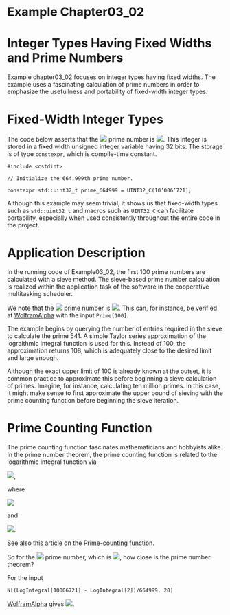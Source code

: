 # Example Chapter03_02
# Integer Types Having Fixed Widths and Prime Numbers

Example chapter03_02 focuses on integer types having fixed widths.
The example uses a fascinating calculation of prime numbers in order
to emphasize the usefullness and portability of fixed-width
integer types.

# Fixed-Width Integer Types

The code below asserts that the
<img src="https://render.githubusercontent.com/render/math?math=664,999^{th}">
prime number is
<img src="https://render.githubusercontent.com/render/math?math=10,006,721">.
This integer is stored in a fixed width
unsigned integer variable having 32 bits. The storage
is of type `constexpr`, which is compile-time constant.

```
#include <cstdint>

// Initialize the 664,999th prime number.

constexpr std::uint32_t prime_664999 = UINT32_C(10’006’721);
```

Although this example may seem trivial, it shows us that fixed-width
types such as `std::uint32_t` and macros such as `UINT32_C` can
facilitate portability, especially when used consistently throughout
the entire code in the project.

# Application Description

In the running code of Example03_02, the first 100 prime numbers are
calculated with a sieve method. The sieve-based prime number calculation
is realized within the application task of the software in the
cooperative multitasking scheduler.

We note that the
<img src="https://render.githubusercontent.com/render/math?math=100^{th}">
prime number is
<img src="https://render.githubusercontent.com/render/math?math=541">.
This can, for instance, be verified at [WolframAlpha](http://www.wolframalpha.com)
with the input `Prime[100]`.

The example begins by querying the number of entries required
in the sieve to calculate the prime 541. A simple Taylor series
approximation of the lograithmic integral function is used for this.
Instead of 100, the approximation returns 108, which is
adequately close to the desired limit and large enough.

Although the exact upper limit of 100 is already known at the outset,
it is common practice to approximate this before beginning
a sieve calculation of primes. Imagine, for instance, calculating
ten million primes. In this case, it might make sense to first
approximate the upper bound of sieving with the prime counting function
before beginning the sieve iteration.

# Prime Counting Function

The prime counting function fascinates mathematicians and
hobbyists alike. In the prime number theorem,
the prime counting function
is related to the logarithmic integral function via

<img src="https://render.githubusercontent.com/render/math?math=\text{Li}(x)-\pi(x)=O(\sqrt{x}\log{x})">,

where

<img src="https://render.githubusercontent.com/render/math?math=\text{Li}(x)=\text{li}(x)-\text{li}(2)">

and

<img src="https://render.githubusercontent.com/render/math?math=\text{li}(2)\approx{1.045}\ldots">.

See also this article on the [Prime-counting function](http://en.wikipedia.org/wiki/Prime-counting_function).

So for the
<img src="https://render.githubusercontent.com/render/math?math=664,999^{th}">
prime number, which is
<img src="https://render.githubusercontent.com/render/math?math=10,006,721">,
how close is the prime number theorem?

For the input

```
N[(LogIntegral[10006721] - LogIntegral[2])/664999, 20]
```

[WolframAlpha](http://www.wolframalpha.com) gives
<img src="https://render.githubusercontent.com/render/math?math=1.0005042653265034897">.
